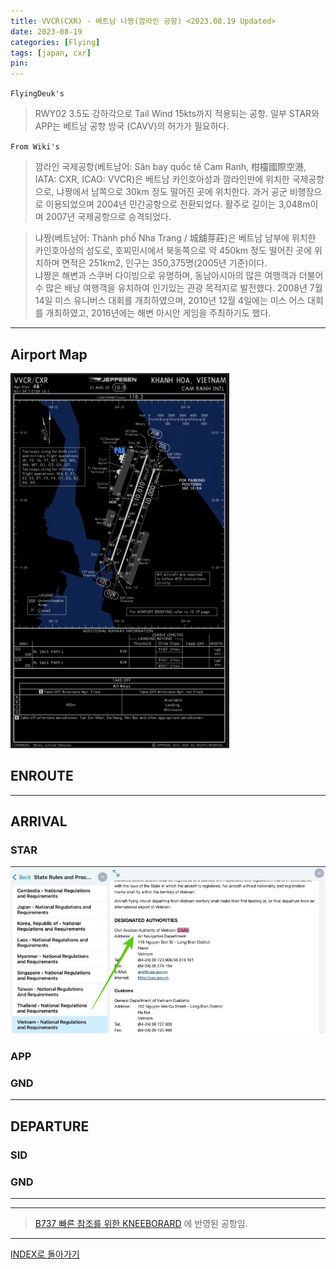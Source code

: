 ```yaml
---
title: VVCR(CXR) - 베트남 나짱(깜라인 공항) <2023.08.19 Updated>
date: 2023-08-19
categories: [Flying]
tags: [japan, cxr]
pin:
---
```


`FlyingDeuk's`
> RWY02 3.5도 강하각으로 Tail Wind 15kts까지 적용되는 공항. 일부 STAR와 APP는 베트남 공항 방국 (CAVV)의 허가가 필요하다. 

`From Wiki's`
>깜라인 국제공항(베트남어: Sân bay quốc tế Cam Ranh, 柑欞國際空港, IATA: CXR, ICAO: VVCR)은 베트남 카인호아성과 깜라인만에 위치한 국제공항으로, 냐짱에서 남쪽으로 30km 정도 떨어진 곳에 위치한다. 과거 공군 비행장으로 이용되었으며 2004년 민간공항으로 전환되었다. 활주로 길이는 3,048m이며 2007년 국제공항으로 승격되었다.

>냐짱(베트남어: Thành phố Nha Trang / 城舖芽莊)은 베트남 남부에 위치한 카인호아성의 성도로, 호찌민시에서 북동쪽으로 약 450km 정도 떨어진 곳에 위치하며 면적은 251km2, 인구는 350,375명(2005년 기준)이다. <br>
냐짱은 해변과 스쿠버 다이빙으로 유명하며, 동남아시아의 많은 여행객과 더불어 수 많은 배낭 여행객을 유치하여 인기있는 관광 목적지로 발전했다. 2008년 7월 14일 미스 유니버스 대회를 개최하였으며, 2010년 12월 4일에는 미스 어스 대회를 개최하였고, 2016년에는 해변 아시안 게임을 주최하기도 했다.

-------

## Airport Map
![cxr](/img/flying/airport/cxr_ap.jpg)

## ENROUTE


-------

## ARRIVAL
### STAR
![cxr](/img/flying/airport/cxrinfo.jpg)

### APP


### GND


------

## DEPARTURE
### SID


### GND 

-------

----

> [B737 빠른 참조를 위한 KNEEBORARD](/posts/B737-kneeboard/) 에 반영된 공항임. 

----

[INDEX로 돌아가기](/posts/SouthEastAsia/)
